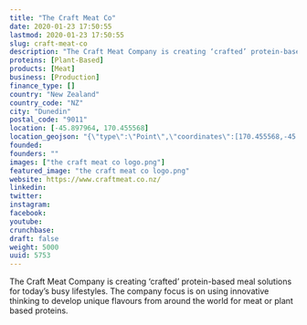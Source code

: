 ```yaml
---
title: "The Craft Meat Co"
date: 2020-01-23 17:50:55
lastmod: 2020-01-23 17:50:55
slug: craft-meat-co
description: "The Craft Meat Company is creating ‘crafted’ protein-based meal solutions for today’s busy lifestyles. The company focus is on using innovative thinking to develop unique flavours from around the world for meat or plant based proteins."
proteins: [Plant-Based]
products: [Meat]
business: [Production]
finance_type: []
country: "New Zealand"
country_code: "NZ"
city: "Dunedin"
postal_code: "9011"
location: [-45.897964, 170.455568]
location_geojson: "{\"type\":\"Point\",\"coordinates\":[170.455568,-45.897964]}"
founded: 
founders: ""
images: ["the craft meat co logo.png"]
featured_image: "the craft meat co logo.png"
website: https://www.craftmeat.co.nz/
linkedin: 
twitter: 
instagram: 
facebook: 
youtube: 
crunchbase: 
draft: false
weight: 5000
uuid: 5753
---
```

The Craft Meat Company is creating ‘crafted’ protein-based meal solutions for today’s busy lifestyles. The company focus is on using innovative thinking to develop unique flavours from around the world for meat or plant based proteins.
